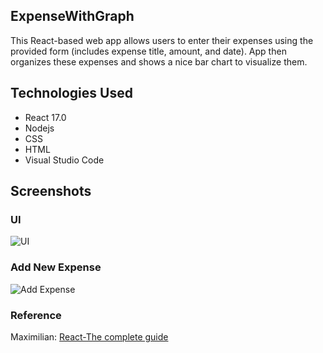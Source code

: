 ## ExpenseWithGraph
This React-based web app allows users to enter their expenses using the provided form (includes expense title, amount, and date). App then organizes these expenses and shows a nice bar chart to visualize them.

## Technologies Used
- React 17.0
- Nodejs
- CSS
- HTML
- Visual Studio Code

## Screenshots

### UI
![UI](https://user-images.githubusercontent.com/18711592/151718896-3d7fc66b-bbb4-4ed4-a2df-24306131cbc5.png)

### Add New Expense

![Add Expense](https://user-images.githubusercontent.com/18711592/151718784-9ab33195-31c0-4b1c-bb3c-35d6360e6385.png)


### Reference
Maximilian: [React-The complete guide](https://www.udemy.com/course/react-the-complete-guide-incl-redux/?utm_source=adwords&utm_medium=udemyads&utm_campaign=React_v.PROF_la.EN_cc.US_ti.7450&utm_content=deal4584&utm_term=_._ag_79286082406_._ad_532133511517_._kw__._de_c_._dm__._pl__._ti_dsa-774930034049_._li_9020213_._pd__._&matchtype=&gclid=Cj0KCQiAi9mPBhCJARIsAHchl1y-OchcaHvNhZC_mfx88QmtaIutuOPSMwhB_oFiB8uDyOOobPbaAAwaAom7EALw_wcB)
